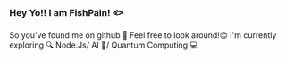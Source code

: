 ### Hey Yo!! I am FishPain! 🐟
So you've found me on github 👀 Feel free to look around!😊
I'm currently exploring 🔍 Node.Js/ AI 🤖/ Quantum Computing 💻
<!--You've found the second Easter Egg! 🥚-->
